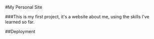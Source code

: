 #My Personal Site

###This is my first project, it's a website about me, using the skills I've learned so far.

##Deployment
